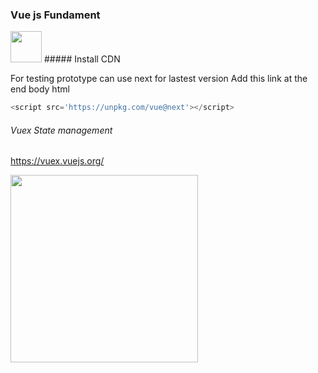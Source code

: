 ### Vue js Fundament

<img  src="https://vuejs.org/images/logo.svg" width="50" />
##### Install CDN

For testing prototype can use next for lastest version
Add this link at the end body html

```javascript
<script src='https://unpkg.com/vue@next'></script>
```

###### Vuex State management

https://vuex.vuejs.org/

<img  src="https://vuex.vuejs.org/flow.png" width="300" />
